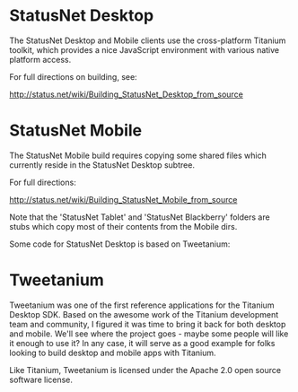 
# StatusNet Desktop

The StatusNet Desktop and Mobile clients use the cross-platform Titanium toolkit,
which provides a nice JavaScript environment with various native platform access.

For full directions on building, see:

http://status.net/wiki/Building_StatusNet_Desktop_from_source

# StatusNet Mobile

The StatusNet Mobile build requires copying some shared files which currently reside
in the StatusNet Desktop subtree.

For full directions:

http://status.net/wiki/Building_StatusNet_Mobile_from_source

Note that the 'StatusNet Tablet' and 'StatusNet Blackberry' folders are stubs which copy most
of their contents from the Mobile dirs.


Some code for StatusNet Desktop is based on Tweetanium:

# Tweetanium

Tweetanium was one of the first reference applications for the Titanium Desktop SDK.  Based on the
awesome work of the Titanium development team and community, I figured it was time to bring it back
for both desktop and mobile.  We'll see where the project goes - maybe some people will like it 
enough to use it?  In any case, it will serve as a good example for folks looking to build desktop
and mobile apps with Titanium.

Like Titanium, Tweetanium is licensed under the Apache 2.0 open source software license.